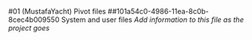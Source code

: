 #01 (MustafaYacht) Pivot files
##101a54c0-4986-11ea-8c0b-8cec4b009550
System and user files
*Add information to this file as the project goes*